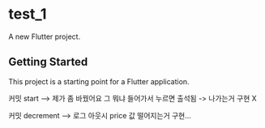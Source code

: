 # test_1

A new Flutter project.

## Getting Started

This project is a starting point for a Flutter application.


커밋 start --> 제가 좀 바꿨어요 그 뭐냐 들어가서 누르면 출석됨 -> 나가는거 구현 X

커밋 decrement --> 로그 아웃시 price 값 떨어지는거 구현... 
